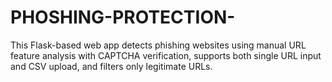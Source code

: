 # PHOSHING-PROTECTION-
This Flask-based web app detects phishing websites using manual URL feature analysis with CAPTCHA verification, supports both single URL input and CSV upload, and filters only legitimate URLs.
